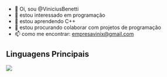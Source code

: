 - 👋 Oi, sou @ViniciusBenetti
- 👀 estou interessado em programação
- 🌱 estou aprendendo C++
- 💞️ estou procurando colaborar com projetos de programação
- 📫 como me encontrar: empresavinix@gmail.com

## Linguagens Principais


<a href="https://github.com/ViniciusBenetti">
  <img align="center" src="https://github-readme-stats.vercel.app/api/top-langs/?username=ViniciusBenetti&layout=normal&langs_count=5&theme=merko&custom_title=%e2%80%8b%e2%80%8b%e2%80%8b%e2%80%8b%e2%80%8b%e2%80%8b%e2%80%8b%e2%80%8b%e2%80%8b%e2%80%8b%e2%80%8b%e2%80%8b%e2%80%8b%e2%80%8b%e2%80%8b%e2%80%8b%e2%80%8b%e2%80%8b%e2%80%8b%e2%80%8bvini" />
</a>


